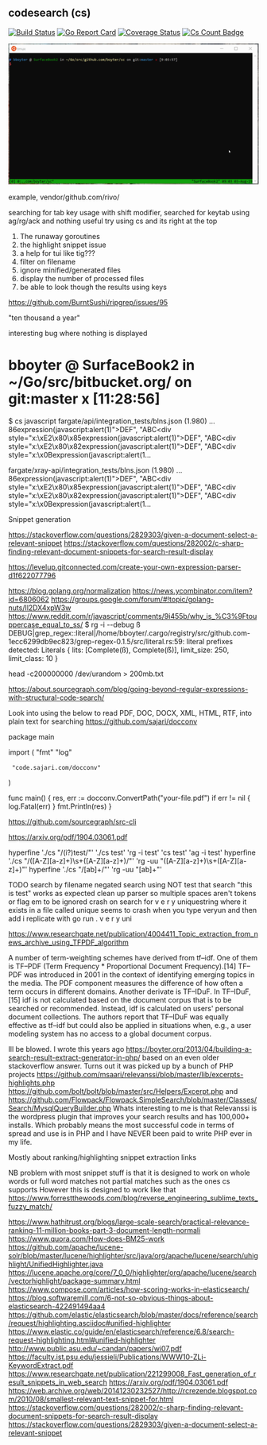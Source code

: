 codesearch (cs)
----------------------

[![Build Status](https://travis-ci.org/boyter/cs.svg?branch=master)](https://travis-ci.org/boyter/cs)
[![Go Report Card](https://goreportcard.com/badge/github.com/boyter/cs)](https://goreportcard.com/report/github.com/boyter/cs)
[![Coverage Status](https://coveralls.io/repos/github/boyter/cs/badge.svg?branch=master)](https://coveralls.io/github/boyter/cs?branch=master)
[![Cs Count Badge](https://sloc.xyz/github/boyter/cs/)](https://github.com/boyter/cs/)

<img alt="cs" src=https://github.com/boyter/cs/raw/master/sc.gif>

example, vendor/github.com/rivo/

searching for tab key usage with shift modifier, searched for keytab using ag/rg/ack and nothing useful
try using cs and its right at the top 

1. The runaway goroutines
2. the highlight snippet issue
3. a help for tui like tig???
4. filter on filename
5. ignore minified/generated files
6. display the number of processed files
7. be able to look though the results using keys

https://github.com/BurntSushi/ripgrep/issues/95


"ten thousand a year"

interesting bug where nothing is displayed

# bboyter @ SurfaceBook2 in ~/Go/src/bitbucket.org/ on git:master x [11:28:56]
$ cs javascript
fargate/api/integration_tests/blns.json (1.980)
…86expression(javascript:alert(1)\">DEF",
    "ABC<div style=\"x:\\xE2\\x80\\x85expression(javascript:alert(1)\">DEF",
    "ABC<div style=\"x:\\xE2\\x80\\x82expression(javascript:alert(1)\">DEF",
    "ABC<div style=\"x:\\x0Bexpression(javascript:alert(1…

fargate/xray-api/integration_tests/blns.json (1.980)
…86expression(javascript:alert(1)\">DEF",
    "ABC<div style=\"x:\\xE2\\x80\\x85expression(javascript:alert(1)\">DEF",
    "ABC<div style=\"x:\\xE2\\x80\\x82expression(javascript:alert(1)\">DEF",
    "ABC<div style=\"x:\\x0Bexpression(javascript:alert(1…

Snippet generation

https://stackoverflow.com/questions/2829303/given-a-document-select-a-relevant-snippet
https://stackoverflow.com/questions/282002/c-sharp-finding-relevant-document-snippets-for-search-result-display


https://levelup.gitconnected.com/create-your-own-expression-parser-d1f622077796


https://blog.golang.org/normalization
https://news.ycombinator.com/item?id=6806062
https://groups.google.com/forum/#!topic/golang-nuts/Il2DX4xpW3w
https://www.reddit.com/r/javascript/comments/9i455b/why_is_%C3%9Ftouppercase_equal_to_ss/
$ rg -i --debug ß
DEBUG|grep_regex::literal|/home/bboyter/.cargo/registry/src/github.com-1ecc6299db9ec823/grep-regex-0.1.5/src/literal.rs:59: literal prefixes detected: Literals { lits: [Complete(ß), Complete(ẞ)], limit_size: 250, limit_class: 10 }


 head -c200000000 /dev/urandom > 200mb.txt
 
 https://about.sourcegraph.com/blog/going-beyond-regular-expressions-with-structural-code-search/
 
 Look into using the below to read  PDF, DOC, DOCX, XML, HTML, RTF, into plain text for searching
 https://github.com/sajari/docconv
 
 package main
 
 import (
     "fmt"
     "log"
 
     "code.sajari.com/docconv"
 )
 
 func main() {
     res, err := docconv.ConvertPath("your-file.pdf")
     if err != nil {
         log.Fatal(err)
     }
     fmt.Println(res)
 }


https://github.com/sourcegraph/src-cli

https://arxiv.org/pdf/1904.03061.pdf

hyperfine './cs "/(i?)test/"' './cs test' 'rg -i test' 'cs test' 'ag -i test'
hyperfine './cs "/([A-Z][a-z]+)\s+([A-Z][a-z]+)/"' 'rg -uu "([A-Z][a-z]+)\s+([A-Z][a-z]+)"'
hyperfine './cs "/[ab]+/"' 'rg -uu "[ab]+"'


TODO
search by filename
negated search using NOT
test that search "this is test" works as expected
clean up parser so multiple spaces aren't tokens or flag em to be ignored
crash on search for v e r y uniquestring where it exists in a file called unique seems to crash when you type veryun and then add i replicate with  go run . v e r y uni


https://www.researchgate.net/publication/4004411_Topic_extraction_from_news_archive_using_TFPDF_algorithm

A number of term-weighting schemes have derived from tf–idf. One of them is TF–PDF (Term Frequency * Proportional Document Frequency).[14] TF–PDF was introduced in 2001 in the context of identifying emerging topics in the media. The PDF component measures the difference of how often a term occurs in different domains. Another derivate is TF–IDuF. In TF–IDuF,[15] idf is not calculated based on the document corpus that is to be searched or recommended. Instead, idf is calculated on users' personal document collections. The authors report that TF–IDuF was equally effective as tf–idf but could also be applied in situations when, e.g., a user modeling system has no access to a global document corpus.


Ill be blowed. I wrote this years ago https://boyter.org/2013/04/building-a-search-result-extract-generator-in-php/ based on an even older stackoverflow answer. Turns out it was picked up by a bunch of PHP projects https://github.com/msaari/relevanssi/blob/master/lib/excerpts-highlights.php https://github.com/bolt/bolt/blob/master/src/Helpers/Excerpt.php and https://github.com/Flowpack/Flowpack.SimpleSearch/blob/master/Classes/Search/MysqlQueryBuilder.php
Whats interesting to me is that Relevanssi is the wordpress plugin that improves your search results and has 100,000+ installs. Which probably means the most successful code in terms of spread and use is in PHP and I have NEVER been paid to write PHP ever in my life.


Mostly about ranking/highlighting snippet extraction links

NB problem with most snippet stuff is that it is designed to work on whole words or full word matches not partial matches such as the ones cs supports
However this is designed to work like that https://www.forrestthewoods.com/blog/reverse_engineering_sublime_texts_fuzzy_match/

https://www.hathitrust.org/blogs/large-scale-search/practical-relevance-ranking-11-million-books-part-3-document-length-normali
https://www.quora.com/How-does-BM25-work
https://github.com/apache/lucene-solr/blob/master/lucene/highlighter/src/java/org/apache/lucene/search/uhighlight/UnifiedHighlighter.java
https://lucene.apache.org/core/7_0_0/highlighter/org/apache/lucene/search/vectorhighlight/package-summary.html
https://www.compose.com/articles/how-scoring-works-in-elasticsearch/
https://blog.softwaremill.com/6-not-so-obvious-things-about-elasticsearch-422491494aa4
https://github.com/elastic/elasticsearch/blob/master/docs/reference/search/request/highlighting.asciidoc#unified-highlighter
https://www.elastic.co/guide/en/elasticsearch/reference/6.8/search-request-highlighting.html#unified-highlighter
http://www.public.asu.edu/~candan/papers/wi07.pdf
https://faculty.ist.psu.edu/jessieli/Publications/WWW10-ZLi-KeywordExtract.pdf
https://www.researchgate.net/publication/221299008_Fast_generation_of_result_snippets_in_web_search
https://arxiv.org/pdf/1904.03061.pdf
https://web.archive.org/web/20141230232527/http://rcrezende.blogspot.com/2010/08/smallest-relevant-text-snippet-for.html
https://stackoverflow.com/questions/282002/c-sharp-finding-relevant-document-snippets-for-search-result-display
https://stackoverflow.com/questions/2829303/given-a-document-select-a-relevant-snippet